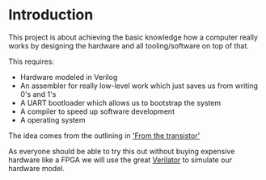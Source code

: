 # Introduction

This project is about achieving the basic knowledge how a computer really works by designing the hardware and all tooling/software on top of that.

This requires:
* Hardware modeled in Verilog
* An assembler for really low-level work which just saves us from writing 0's and 1's
* A UART bootloader which allows us to bootstrap the system
* A compiler to speed up software development
* A operating system

The idea comes from the outlining in ['From the transistor'](https://github.com/geohot/fromthetransistor)

As everyone should be able to try this out without buying expensive hardware like a FPGA we will use the great [Verilator](https://www.veripool.org/wiki/verilator) to simulate our hardware model.
